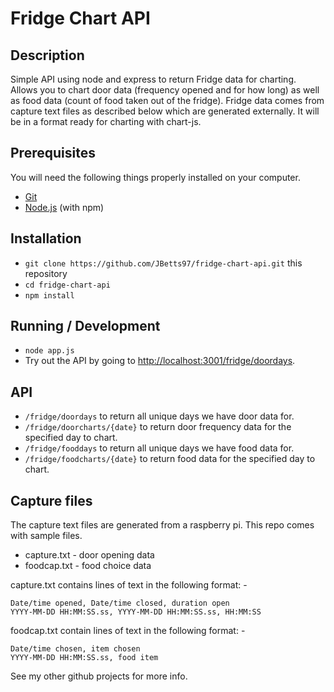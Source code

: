 # Fridge Chart API

## Description
Simple API using node and express to return Fridge data for charting.
Allows you to chart door data (frequency opened and for how long) as well as food data (count of food taken out of the fridge).
Fridge data comes from capture text files as described below which are generated externally.
It will be in a format ready for charting with chart-js.

## Prerequisites

You will need the following things properly installed on your computer.

* [Git](https://git-scm.com/)
* [Node.js](https://nodejs.org/) (with npm)

## Installation

* `git clone https://github.com/JBetts97/fridge-chart-api.git` this repository
* `cd fridge-chart-api`
* `npm install`

## Running / Development

* `node app.js`
* Try out the API by going to [http://localhost:3001/fridge/doordays](http://localhost:3001/fridge/doordays).


## API
* `/fridge/doordays` to return all unique days we have door data for.
* `/fridge/doorcharts/{date}` to return door frequency data for the specified day to chart. 
* `/fridge/fooddays` to return all unique days we have food data for.
* `/fridge/foodcharts/{date}` to return food data for the specified day to chart. 

## Capture files
The capture text files are generated from a raspberry pi.  This repo comes with sample files.
* capture.txt - door opening data
* foodcap.txt - food choice data

capture.txt contains lines of text in the following format: -
```
Date/time opened, Date/time closed, duration open
YYYY-MM-DD HH:MM:SS.ss, YYYY-MM-DD HH:MM:SS.ss, HH:MM:SS
```

foodcap.txt contain lines of text in the following format: -
```
Date/time chosen, item chosen
YYYY-MM-DD HH:MM:SS.ss, food item
```

See my other github projects for more info.
